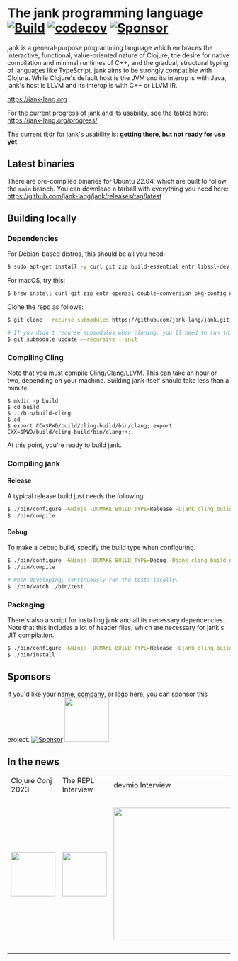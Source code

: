 # The jank programming language [![Build](https://github.com/jank-lang/jank/actions/workflows/build.yml/badge.svg)](https://github.com/jank-lang/jank/actions/workflows/build.yml) [![codecov](https://codecov.io/gh/jank-lang/jank/branch/main/graph/badge.svg)](https://codecov.io/gh/jank-lang/jank) [![Sponsor](https://img.shields.io/static/v1?label=Sponsor&message=%E2%9D%A4&logo=GitHub&link=https://github.com/sponsors/jeaye&color=red)](https://github.com/sponsors/jeaye)

jank is a general-purpose programming language which embraces the interactive,
functional, value-oriented nature of Clojure, the desire for native compilation
and minimal runtimes of C++, and the gradual, structural typing of languages
like TypeScript. jank aims to be strongly compatible with Clojure. While
Clojure's default host is the JVM and its interop is with Java, jank's host is
LLVM and its interop is with C++ or LLVM IR.

https://jank-lang.org

For the current progress of jank and its usability, see the tables here: https://jank-lang.org/progress/

The current tl;dr for jank's usability is: **getting there, but not ready for
use yet**.

## Latest binaries
There are pre-compiled binaries for Ubuntu 22.04, which are built to follow the
`main` branch. You can download a tarball with everything you need here: https://github.com/jank-lang/jank/releases/tag/latest

## Building locally
### Dependencies
For Debian-based distros, this should be all you need:

```bash
$ sudo apt-get install -y curl git zip build-essential entr libssl-dev libdouble-conversion-dev pkg-config ninja-build python3-pip cmake debhelper devscripts gnupg zlib1g-dev
```

For macOS, try this:

```bash
$ brew install curl git zip entr openssl double-conversion pkg-config ninja python cmake gnupg zlib
```

Clone the repo as follows:

```bash
$ git clone --recurse-submodules https://github.com/jank-lang/jank.git

# If you didn't recurse submodules when cloning, you'll need to run this.
$ git submodule update --recursive --init
```

### Compiling Cling
Note that you must compile Cling/Clang/LLVM. This can take an hour or two,
depending on your machine. Building jank itself should take less than a minute.

```
$ mkdir -p build
$ cd build
$ ../bin/build-cling
$ cd -
$ export CC=$PWD/build/cling-build/bin/clang; export CXX=$PWD/build/cling-build/bin/clang++;
```

At this point, you're ready to build jank.


### Compiling jank

#### Release
A typical release build just needs the following:

```bash
$ ./bin/configure -GNinja -DCMAKE_BUILD_TYPE=Release -Djank_cling_build_dir=build/cling-build
$ ./bin/compile
```

#### Debug
To make a debug build, specify the build type when configuring.

```bash
$ ./bin/configure -GNinja -DCMAKE_BUILD_TYPE=Debug -Djank_cling_build_dir=build/cling-build -Djank_tests=on
$ ./bin/compile

# When developing, continuously run the tests locally.
$ ./bin/watch ./bin/test
```

### Packaging
There's also a script for installing jank and all its necessary dependencies.
Note that this includes a lot of header files, which are necessary for jank's
JIT compilation.

```bash
$ ./bin/configure -GNinja -DCMAKE_BUILD_TYPE=Release -Djank_cling_build_dir=build/cling-build
$ ./bin/install
```

## Sponsors
If you'd like your name, company, or logo here, you can sponsor this project.
[![Sponsor](https://img.shields.io/static/v1?label=Sponsor&message=%E2%9D%A4&logo=GitHub&link=https://github.com/sponsors/jeaye&color=red)](https://github.com/sponsors/jeaye)
<a href="https://www.clojuriststogether.org/">
  <img src="https://www.clojuriststogether.org/header-logo.svg" height="100px">
</a>

## In the news
<table>
  <tr>
    <td>Clojure Conj 2023</td>
    <td>The REPL Interview</td>
    <td>devmio Interview</td>
    <td>Compiler Spotlight</td>
  </tr>
  <tr>
    <td>
      <a href="https://www.youtube.com/watch?v=Yw4IAY4Nx_o">
        <img src="https://i0.wp.com/2023.clojure-conj.org/wp-content/uploads/2019/06/clojure.png?resize=150%2C150&ssl=1" height="100px">
      </a>
    </td>
    <td>
      <a href="https://www.therepl.net/episodes/44/">
        <img src="https://user-images.githubusercontent.com/1057635/193151333-449385c2-9ddb-468e-b715-f149d173e310.svg" height="100px">
      </a>
    </td>
    <td>
      <a href="https://devm.io/programming/jank-programming-language">
        <img src="https://user-images.githubusercontent.com/1057635/193151345-7ad97eb4-f0f9-485a-acbb-fbe796bb7919.svg" width="300px">
      </a>
    </td>
    <td>
      <a href="https://compilerspotlight.substack.com/p/language-showcase-jank">
        <img src="https://user-images.githubusercontent.com/1057635/193154279-4b57dd8b-0985-4e35-85a2-d25b046232c5.png" width="350px">
      </a>
    </td>
  </tr>
 </table>
